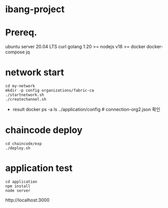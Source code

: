 # ibang-project

# Prereq.
ubuntu server 20.04 LTS
curl
golang 1.20 >=
nodejs v18 >=
docker 
docker-compose
jq

# network start
```
cd my-network
mkdir -p config organizations/fabric-ca
./startnetwork.sh
./createchannel.sh
```
* result 
docker ps -a
ls ../application/config # connection-org2.json 확인

# chaincode deploy
```
cd chaincode/exp
./deploy.sh
```

# application test
```
cd application
npm install
node server
```

http://localhost:3000 


